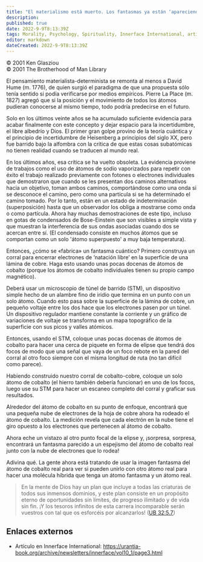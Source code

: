 ```yaml
---
title: "El materialismo está muerto. Los fantasmas ya están ‘apareciendo’"
description: 
published: true
date: 2022-9-9T8:13:39Z
tags: Morality, Psychology, Spirituality, Innerface International, article
editor: markdown
dateCreated: 2022-9-9T8:13:39Z
---
```


<p class="v-card v-sheet theme--light grey lighten-3 px-2">© 2001 Ken Glasziou<br>© 2001 The Brotherhood of Man Library</p>

El pensamiento materialista-determinista se remonta al menos a David Hume (m. 1776), de quien surgió el paradigma de que una propuesta sólo tenía sentido si podía verificarse por medios empíricos. Pierre La Place (m. 1827) agregó que si la posición y el movimiento de todos los átomos pudieran conocerse al mismo tiempo, todo podría predecirse en el futuro.

Solo en los últimos veinte años se ha acumulado suficiente evidencia para acabar finalmente con este concepto y dejar espacio para la incertidumbre, el libre albedrío y Dios. El primer gran golpe provino de la teoría cuántica y el principio de incertidumbre de Heisenberg a principios del siglo XX, pero fue barrido bajo la alfombra con la crítica de que estas cosas subatómicas no tienen realidad cuando se traducen al mundo real.

En los últimos años, esa crítica se ha vuelto obsoleta. La evidencia proviene de trabajos como el uso de átomos de sodio vaporizados para repetir con éxito el trabajo realizado previamente con fotones o electrones individuales que demostraron que cuando se les presentan dos caminos alternativos hacia un objetivo, toman ambos caminos, comportándose como una onda si se desconoce el camino, pero como una partícula si se ha determinado el camino tomado. Por lo tanto, están en un estado de indeterminación (superposición) hasta que un observador los obliga a mostrarse como onda o como partícula. Ahora hay muchas demostraciones de este tipo, incluso en gotas de condensados ​​de Bose-Einstein que son visibles a simple vista y que muestran la interferencia de sus ondas asociadas cuando dos se acercan entre sí. (El condensado consiste en muchos átomos que se comportan como un solo 'átomo superpuesto' a muy baja temperatura).

Entonces, ¿cómo se «fabrica» un fantasma cuántico? Primero construya un corral para encerrar electrones de ‘natación libre’ en la superficie de una lámina de cobre. Haga esto usando unas pocas docenas de átomos de cobalto (porque los átomos de cobalto individuales tienen su propio campo magnético).

Deberá usar un microscopio de túnel de barrido (STM), un dispositivo simple hecho de un alambre fino de iridio que termina en un punto con un solo átomo. Cuando esto pasa sobre la superficie de la lámina de cobre, un pequeño voltaje entre los dos hace que los electrones pasen por un túnel. Un dispositivo regulador mantiene constante la corriente y un gráfico de variaciones de voltaje se transforma en un mapa topográfico de la superficie con sus picos y valles atómicos.

Entonces, usando el STM, coloque unas pocas docenas de átomos de cobalto para hacer una cerca de piquete en forma de elipse que tendrá dos focos de modo que una señal que vaya de un foco rebote en la pared del corral al otro foco siempre con el misma longitud de ruta (no tan difícil como parece).

Habiendo construido nuestro corral de cobalto-cobre, coloque un solo átomo de cobalto (el hierro también debería funcionar) en uno de los focos, luego use su STM para hacer un escaneo completo del corral y graficar sus resultados.

Alrededor del átomo de cobalto en su punto de enfoque, encontrará que una pequeña nube de electrones de la hoja de cobre ahora ha rodeado el átomo de cobalto. La medición revela que cada electrón en la nube tiene el giro opuesto a los electrones que pertenecen al átomo de cobalto.

Ahora eche un vistazo al otro punto focal de la elipse y, ¡sorpresa, sorpresa, encontrará un fantasma parecido a un espejismo del átomo de cobalto real junto con la nube de electrones que lo rodea!

Adivina qué. La gente ahora está tratando de usar la imagen fantasma del átomo de cobalto real para ver si pueden unirlo con otro átomo real para hacer una molécula híbrida que tenga un átomo fantasma y un átomo real.

> En la mente de Dios hay un plan que incluye a todas las criaturas de todos sus inmensos dominios, y este plan consiste en un propósito eterno de oportunidades sin límites, de progreso ilimitado y de vida sin fin. ¡Y los tesoros infinitos de esta carrera incomparable serán vuestros con tal que os esforcéis por alcanzarlos! ([UB 32:5.7](/es/El_Libro_de_Urantia/32#p5_7))

## Enlaces externos

- Artículo en Innerface International: https://urantia-book.org/archive/newsletters/innerface/vol10_1/page3.html


